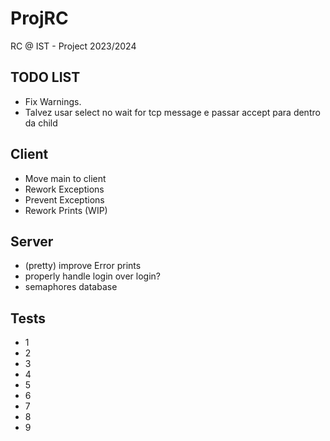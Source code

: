 # ProjRC

RC @ IST - Project 2023/2024

## TODO LIST

- Fix Warnings.
- Talvez usar select no wait for tcp message e passar accept para dentro da child

## Client

- Move main to client
- Rework Exceptions
- Prevent Exceptions
- Rework Prints (WIP)

## Server

- (pretty) improve Error prints
- properly handle login over login?
- semaphores database

## Tests

- 1
- 2
- 3
- 4
- 5
- 6
- 7
- 8
- 9
